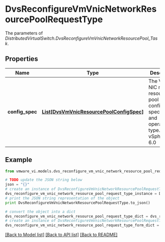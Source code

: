 # DvsReconfigureVmVnicNetworkResourcePoolRequestType

The parameters of *DistributedVirtualSwitch.DvsReconfigureVmVnicNetworkResourcePool_Task*. 

## Properties
Name | Type | Description | Notes
------------ | ------------- | ------------- | -------------
**config_spec** | [**List[DvsVmVnicResourcePoolConfigSpec]**](DvsVmVnicResourcePoolConfigSpec.md) | The Virtual NIC network resource pool configuration specification and operation type.  ***Since:*** vSphere API 6.0  | 

## Example

```python
from vmware_vi.models.dvs_reconfigure_vm_vnic_network_resource_pool_request_type import DvsReconfigureVmVnicNetworkResourcePoolRequestType

# TODO update the JSON string below
json = "{}"
# create an instance of DvsReconfigureVmVnicNetworkResourcePoolRequestType from a JSON string
dvs_reconfigure_vm_vnic_network_resource_pool_request_type_instance = DvsReconfigureVmVnicNetworkResourcePoolRequestType.from_json(json)
# print the JSON string representation of the object
print DvsReconfigureVmVnicNetworkResourcePoolRequestType.to_json()

# convert the object into a dict
dvs_reconfigure_vm_vnic_network_resource_pool_request_type_dict = dvs_reconfigure_vm_vnic_network_resource_pool_request_type_instance.to_dict()
# create an instance of DvsReconfigureVmVnicNetworkResourcePoolRequestType from a dict
dvs_reconfigure_vm_vnic_network_resource_pool_request_type_form_dict = dvs_reconfigure_vm_vnic_network_resource_pool_request_type.from_dict(dvs_reconfigure_vm_vnic_network_resource_pool_request_type_dict)
```
[[Back to Model list]](../README.md#documentation-for-models) [[Back to API list]](../README.md#documentation-for-api-endpoints) [[Back to README]](../README.md)


